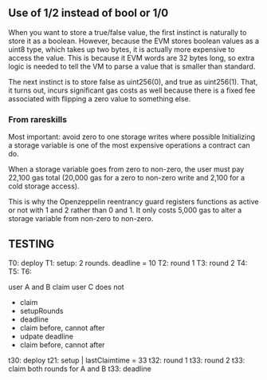 ## Use of 1/2 instead of bool or 1/0

When you want to store a true/false value, the first instinct is naturally to store it as a boolean. However, because the EVM stores boolean values as a uint8 type, which takes up two bytes, it is actually more expensive to access the value. This is because it EVM words are 32 bytes long, so extra logic is needed to tell the VM to parse a value that is smaller than standard.

The next instinct is to store false as uint256(0), and true as uint256(1). That, it turns out, incurs significant gas costs as well because there is a fixed fee associated with flipping a zero value to something else.

### From rareskills

Most important: avoid zero to one storage writes where possible
Initializing a storage variable is one of the most expensive operations a contract can do.

When a storage variable goes from zero to non-zero, the user must pay 22,100 gas total (20,000 gas for a zero to non-zero write and 2,100 for a cold storage access).

This is why the Openzeppelin reentrancy guard registers functions as active or not with 1 and 2 rather than 0 and 1. It only costs 5,000 gas to alter a storage variable from non-zero to non-zero.


## TESTING

T0: deploy
T1: setup: 2 rounds. deadline = 10
T2: round 1 
T3: round 2
T4: 
T5: 
T6: 

user A and B claim
user C does not 


- claim
- setupRounds
- deadline
- claim before, cannot after
- udpate deadline
- claim before, cannot after


t30: deploy
t21: setup | lastClaimtime = 33 
t32: round 1
t33: round 2 
t33: claim both rounds for A and B
t33: deadline

